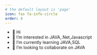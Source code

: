 ```yaml
---
# the default layout is 'page'
icon: fas fa-info-circle
order: 4
---
```


- 👋 Hi
- 👀 I’m interested in JAVA,.Net,Javascript
- 🌱 I’m currently learning JAVA,SQL
- 💞️ I’m looking to collaborate on JAVA
